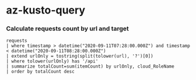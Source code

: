 # az-kusto-query

### Calculate requests count by url and target
```
requests
| where timestamp > datetime("2020-09-11T07:28:00.000Z") and timestamp < datetime("2020-09-11T08:28:00.000Z")
| extend urlOnly = tostring(split(tolower(url), '?')[0])
| where tolower(urlOnly) has '/api'
| summarize totalCount=sum(itemCount) by urlOnly, cloud_RoleName
| order by totalCount desc
```
